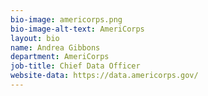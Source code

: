 ```yaml
---
bio-image: americorps.png
bio-image-alt-text: AmeriCorps
layout: bio
name: Andrea Gibbons
department: AmeriCorps
job-title: Chief Data Officer
website-data: https://data.americorps.gov/
---
```


